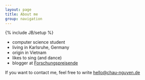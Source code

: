 ```yaml
---
layout: page
title: About me
group: navigation
---
```

{% include JB/setup %}

* computer science student
* living in Karlsruhe, Germany
* origin in Vietnam
* likes to sing (and dance)
* blogger at [Forschungspreisende](forschungspreisen.de)

If you want to contact me, feel free to write <a href="mailto:hello@chau-nguyen.de">hello@chau-nguyen.de</a>